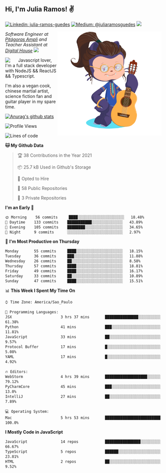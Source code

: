 <h2>Hi, I'm Julia Ramos! &#9996</h2>

[![Linkedin: julia-ramos-guedes](https://img.shields.io/badge/-Linkedin-blue?style=flat&logo=Linkedin&logoColor=white&link=https://www.linkedin.com/in/julia-ramos-guedes/)](https://www.linkedin.com/in/julia-ramos-guedes/)
[![Medium: @juliaramosguedes](https://img.shields.io/badge/-Medium-black?style=flat&logo=Medium&logoColor=white&link=https://medium.com/@juliaramosguedes/)](https://medium.com/@juliaramosguedes/)
![](https://medium.com/@juliaramosguedes/followers)

<!-- 
![Waka Readme](https://github.com/juliaramosguedes/juliaramosguedes/workflows/Waka%20Readme/badge.svg)

![GitHub followers](https://img.shields.io/github/followers/juliaramosguedes?label=Follow&style=for-the-badge&logo=Github&logoColor=white)

![Twitter Follow](https://img.shields.io/twitter/follow/juliaramosdev?label=Follow&style=for-the-badge)
<img src="https://icon-icons.com/icons2/2107/PNG/48/file_type_node_icon_130301.png" width="16px">
<img src="https://icon-icons.com/icons2/2108/PNG/48/react_icon_130845.png" width="16px"> 
 -->

<img align='right' src="https://github.com/juliaramosguedes/juliaramosguedes/blob/main/assets/octocat_julia.png?raw=true" width="335">
<p><em>Software Engineer at <a href="https://www.ampli.com.br/graduacao/vestibular">Pitágoras Ampli</a> and Teacher Assistant at <a href="https://www.digitalhouse.com/br/">Digital House</a> <img src="https://media.giphy.com/media/WUlplcMpOCEmTGBtBW/giphy.gif" width="30"> 
</em></p>


<img align='left' src="https://icon-icons.com/icons2/2108/PNG/48/javascript_icon_130900.png" width="42px"> <p>Javascript lover, I'm a full stack developer with NodeJS && ReactJS && Typescript.</p>
<p>I'm also a vegan cook, chinese martial artist, science fiction fan and guitar player in my spare time.</p>

[![Anurag's github stats](https://github-readme-stats.vercel.app/api?username=juliaramosguedes&hide=issues&count_private=true&show_icons=true&theme=dracula)](https://juliaramos.com.br)
<!-- 
<h3>Checkout some stats since 05/08/2020</h3>
 -->
 
<!--START_SECTION:waka-->
![Profile Views](http://img.shields.io/badge/Profile%20Views-1-blue)

![Lines of code](https://img.shields.io/badge/From%20Hello%20World%20I%27ve%20Written-1.1%20million%20lines%20of%20code-blue)

**🐱 My Github Data** 

> 🏆 38 Contributions in the Year 2021
 > 
> 📦 25.7 kB Used in Github's Storage 
 > 
> 💼 Opted to Hire
 > 
> 📜 58 Public Repositories 
 > 
> 🔑 3 Private Repositories  
 > 
**I'm an Early 🐤** 

```text
🌞 Morning    56 commits     ████░░░░░░░░░░░░░░░░░░░░░   18.48% 
🌆 Daytime    133 commits    ███████████░░░░░░░░░░░░░░   43.89% 
🌃 Evening    105 commits    ████████░░░░░░░░░░░░░░░░░   34.65% 
🌙 Night      9 commits      ░░░░░░░░░░░░░░░░░░░░░░░░░   2.97%

```
📅 **I'm Most Productive on Thursday** 

```text
Monday       55 commits     ████░░░░░░░░░░░░░░░░░░░░░   18.15% 
Tuesday      36 commits     ███░░░░░░░░░░░░░░░░░░░░░░   11.88% 
Wednesday    26 commits     ██░░░░░░░░░░░░░░░░░░░░░░░   8.58% 
Thursday     57 commits     ████░░░░░░░░░░░░░░░░░░░░░   18.81% 
Friday       49 commits     ████░░░░░░░░░░░░░░░░░░░░░   16.17% 
Saturday     33 commits     ██░░░░░░░░░░░░░░░░░░░░░░░   10.89% 
Sunday       47 commits     ████░░░░░░░░░░░░░░░░░░░░░   15.51%

```


📊 **This Week I Spent My Time On** 

```text
⌚︎ Time Zone: America/Sao_Paulo

💬 Programming Languages: 
JSX                      3 hrs 37 mins       ███████████████░░░░░░░░░░   61.38% 
Python                   41 mins             ███░░░░░░░░░░░░░░░░░░░░░░   11.81% 
JavaScript               33 mins             ██░░░░░░░░░░░░░░░░░░░░░░░   9.57% 
Protocol Buffer          17 mins             █░░░░░░░░░░░░░░░░░░░░░░░░   5.08% 
YAML                     17 mins             █░░░░░░░░░░░░░░░░░░░░░░░░   4.92%

🔥 Editors: 
WebStorm                 4 hrs 39 mins       ███████████████████░░░░░░   79.12% 
PyCharmCore              45 mins             ███░░░░░░░░░░░░░░░░░░░░░░   13.0% 
IntelliJ                 27 mins             ██░░░░░░░░░░░░░░░░░░░░░░░   7.89%

💻 Operating System: 
Mac                      5 hrs 53 mins       █████████████████████████   100.0%

```

**I Mostly Code in JavaScript** 

```text
JavaScript               14 repos            ████████████████░░░░░░░░░   66.67% 
TypeScript               5 repos             ██████░░░░░░░░░░░░░░░░░░░   23.81% 
HTML                     2 repos             ██░░░░░░░░░░░░░░░░░░░░░░░   9.52%

```



<!--END_SECTION:waka-->
